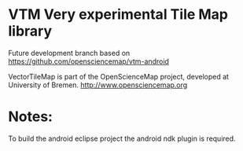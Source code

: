 VTM Very experimental Tile Map library
======================================

Future development branch based on https://github.com/opensciencemap/vtm-android


VectorTileMap is part of the OpenScienceMap project, developed at University of Bremen.
http://www.opensciencemap.org


# Notes:
To build the android eclipse project the android ndk plugin is required.

